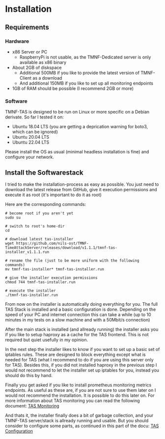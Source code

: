 # Installation

## Requirements

### Hardware

  * x86 Server or PC
    * RaspberryPi is not usable, as the TMNF-Dedicated server is only available as x86 binary
  * About 2GB of diskspace
    * Additional 500MB if you like to provide the latest version of TMNF-Client as a download
    * And additional 150MB if you like to set up all monitoring endpoints
  * 1GB of RAM should be possible (I recommend 2GB or more)

### Software

TMNF-TAS is designed to be run on Linux or more specific on a Debian derivate. So far I tested it on:

  * Ubuntu 18.04 LTS (you are getting a deprication warning for boto3, which can be ignored)
  * Ubuntu 20.04 LTS
  * Ubuntu 22.04 LTS

Please install the OS as usual (minimal headless installation is fine) and configure your network.

## Install the Softwarestack

I tried to make the installation-process as easy as possible. You just need to download the latest release from GitHub, give it execution permissions and execute it as root (it's important to do it as root)

Here are the corresponding commands:

```
# become root if you aren't yet
sudo su

# switch to root's home-dir
cd

# download latest tas-installer
wget https://github.com/nils-ost/TMNF-TimeAttackServer/releases/download/v1.1.1/tmnf-tas-installer_v1.1.1.run

# rename the file (just to be more uniform with the following commands)
mv tmnf-tas-installer* tmnf-tas-installer.run

# give the installer execution permissions
chmod 744 tmnf-tas-installer.run

# execute the installer
./tmnf-tas-installer.run
```

From now on the installer is automatically doing everything for you. The full TAS Stack is installed and a basic configuration is done. Depending on the speed of your PC and internet connection this can take a while (up to 10 minutes in my tests on a slow machine and with a 50Mbit/s connection)

After the main stack is installed (and allready running) the installer asks you if you like to setup haproxy as a cache for the TAS frontend. This is not required but quiet usefully in my opinion.

In the next step the installer likes to know if you want to set up a basic set of iptables rules. These are designed to block everything except what is needed for TAS (what I recommend to do if you are using this server only for TAS). Besides this, if you did not installed haproxy in the previous step I would not recommend to let the installer set up iptables for you, instead you should do this by hand.

Finally you get asked if you like to install prometheus monitoring metrics endpoints. As useful as these are, if you are not sure to use them later on I would not recommend the installation. It is possible to do this later on. For more information about TAS monitoring you can read the following document: [TAS Monitoring](monitoring.md)

And thats it, the installer finally does a bit of garbage collection, and your TMNF-TAS server/stack is allready running and usable. But you should consider to configure some parts, as continued in this part of the docu: [TAS Configuration](configuration.md)